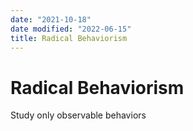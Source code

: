 ```yaml
---
date: "2021-10-18"
date modified: "2022-06-15"
title: Radical Behaviorism
---
```


# Radical Behaviorism
Study only observable behaviors
